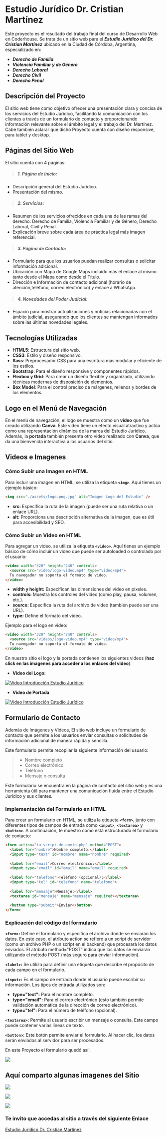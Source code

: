  # Estudio Jurídico Dr. Cristian Martínez

Este proyecto es el resultado del trabajo final del curso de Desarrollo Web en Coderhouse. Se trata de un sitio web para el ***Estudio Jurídico del Dr. Cristian Martínez*** ubicado en la Ciudad de Córdoba, Argentina, especializado en:

- ***Derecho de Familia***
- ***Violencia Familiar y de Género***
- ***Derecho Laboral***
- ***Derecho Civil***
- ***Derecho Penal***

## Descripción del Proyecto

El sitio web tiene como objetivo ofrecer una presentación clara y concisa de los servicios del Estudio Jurídico, facilitando la comunicación con los clientes a través de un formulario de contacto y proporcionando información relevante sobre el ámbito legal y el trabajo del Dr. Martínez.
Cabe también aclarar que dicho Proyecto cuenta con diseño responsive, para tablet y desktop.

## Páginas del Sitio Web

El sitio cuenta con 4 páginas:

> ##### 1. **Página de Inicio:**
   - Descripción general del Estudio Jurídico.
   - Presentación del mismo.

> ##### 2. **Servicios:**
   - Resumen de los servicios ofrecidos en cada una de las ramas del derecho: Derecho de Familia, Violencia Familiar y de Género, Derecho Laboral, Civil y Penal.
   - Explicación breve sobre cada área de práctica legal más imagen referencial.

> ##### 3. **Página de Contacto:**
   - Formulario para que los usuarios puedan realizar consultas o solicitar información adicional.
   - Ubicación con Mapa de Google Maps incluído más el enlace al mismo tanto desde el Mapa como desde el Título.
   - Dirección e Información de contacto adicional (horario de atención,teléfono, correo electrónico) y enlace a WhatsApp.

> ##### 4. **Novedades del Poder Judicial:**
   - Espacio para mostrar actualizaciones y noticias relacionadas con el ámbito judicial, asegurando que los clientes se mantengan informados sobre las últimas novedades legales.

## Tecnologías Utilizadas

- **HTML5**: Estructura del sitio web.
- **CSS3**: Estilo y diseño responsivo.
- **Sass**: Preprocesador CSS para una escritura más modular y eficiente de los estilos.
- **Bootstrap**: Para el diseño responsive y componentes rápidos.
- **Flexbox y Grid**: Para crear un diseño flexible y organizado, utilizando técnicas modernas de disposición de elementos.
- **Box Model**: Para el control preciso de márgenes, rellenos y bordes de los elementos.

## Logo en el Menú de Navegación

En el menú de navegación, el logo se muestra como un **video** que fue creado utilizando **Canva**. Este video tiene un efecto visual atractivo y actúa como una representación dinámica de la marca del Estudio Jurídico. Además, la **portada** también presenta otro video realizado con **Canva**, que da una bienvenida interactiva a los usuarios del sitio.

## Videos e Imagenes

### Cómo Subir una Imagen en HTML

Para incluir una imagen en HTML, se utiliza la etiqueta **`<img>`**. Aquí tienes un ejemplo básico:
```html
<img src="./assets/logo.png.jpg" alt="Imagen Logo del Estudio" />
```

- **src:** Especifica la ruta de la imagen (puede ser una ruta relativa o un enlace URL).
- **alt:** Proporciona una descripción alternativa de la imagen, que es útil para accesibilidad y SEO.

### Cómo Subir un Video en HTML

Para agregar un video, se utiliza la etiqueta **`<video>`**. Aquí tienes un ejemplo básico de cómo incluir un video que puede ser autoloaded o controlado por el usuario:
```html
<video width="320" height="240" controls>
  <source src="video/logo-video.mp4" type="video/mp4">
  Tu navegador no soporta el formato de video.
</video>
```

- **width y height:** Especifican las dimensiones del video en píxeles.
- **controls:** Muestra los controles del video (como play, pausa, volumen, etc.).
- **source:** Especifica la ruta del archivo de video (también puede ser una URL).
- **type:** Define el formato del video.
  
Ejemplo para el logo en video:
```html
<video width="320" height="240" controls>
  <source src="videos/logo-video.mp4" type="video/mp4">
  Tu navegador no soporta el formato de video.
</video>
```

En nuestro sitio el logo y la portada contienen los siguientes videos (**haz click en las imagenes para acceder a los enlaces del video**):

- **Video del Logo:**

[![Video Introducción Estudio Jurídico](./assets/img-logo.png)](https://drive.google.com/file/d/1790N2zcJidXwYbPY7QEXctXXvm3sGnlE/view?usp=sharing)

- **Video de Portada**

[![Video Introducción Estudio Jurídico](./assets/img-portada.png)](https://drive.google.com/file/d/1JrFvCvm6fNiMlEzSkBMAVmH80tP8kQkB/view?usp=sharing)

## Formulario de Contacto

Además de Imágenes y Videos, El sitio web  incluye un formulario de contacto que permite a los usuarios enviar consultas o solicitudes de información adicional de manera rápida y sencilla.

Este formulario permite recopilar la siguiente información del usuario:

>- Nombre completo
>- Correo electrónico
>- Teléfono
>- Mensaje o consulta
  
Este formulario se encuentra en la página de contacto del sitio web y es una herramienta útil para mantener una comunicación fluida entre el Estudio Jurídico y sus clientes.

### Implementación del Formulario en HTML

Para crear un formulario en HTML, se utiliza la etiqueta **`<form>`**, junto con diferentes tipos de campos de entrada como **`<input>`**, **`<textarea>`** y **`<button>`**. A continuación, te muestro cómo está estructurado el formulario de contacto:

```html
<form action="tu-script-de-envio.php" method="POST">
  <label for="nombre">Nombre completo:</label>
  <input type="text" id="nombre" name="nombre" required>
  
  <label for="email">Correo electrónico:</label>
  <input type="email" id="email" name="email" required>
  
  <label for="telefono">Teléfono (opcional):</label>
  <input type="tel" id="telefono" name="telefono">
  
  <label for="mensaje">Mensaje:</label>
  <textarea id="mensaje" name="mensaje" required></textarea>
  
  <button type="submit">Enviar</button>
</form>
```

### Explicación del código del formulario

**`<form>`:** Define el formulario y especifica el archivo donde se enviarán los datos. En este caso, el atributo action se refiere a un script de servidor (como un archivo PHP o un script en el backend) que procesará los datos enviados. El atributo method="POST" indica que los datos se enviarán utilizando el método POST (más seguro para enviar información).

**`<label>`:** Se utiliza para definir una etiqueta que describe el propósito de cada campo en el formulario.

**`<input>`:** Es el campo de entrada donde el usuario puede escribir su información. Los tipos de entrada utilizados son:

- **type="text":** Para el nombre completo.
- **type="email":** Para el correo electrónico (esto también permite validación automática de la dirección de correo electrónico).
- **type="tel":** Para el número de teléfono (opcional).
  
**`<textarea>`:** Permite al usuario escribir un mensaje o consulta. Este campo puede contener varias líneas de texto.

**`<button>`:** Este botón permite enviar el formulario. Al hacer clic, los datos serán enviados al servidor para ser procesados.

En este Proyecto el formulario quedó así:

![](./assets/print3.png)

## Aquí comparto algunas imagenes del Sitio

![](./assets/print1.png)

![](./assets/print2.png)

![](./assets/print4.png)
  
### Te invito que accedas al sitio a través del siguiente Enlace

[Estudio Juridico Dr. Cristian Martinez](https://mafetech24.github.io/3ra-entrega-cjweb/)